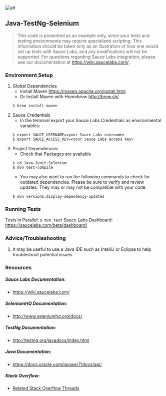 ![alt](https://saucelabs.com/images/sauce-labs-logo.png)

## Java-TestNg-Selenium

>This code is presented as an example only, since your tests and testing environments may require specialized scripting. This information should be taken only as an
>illustration of how one would set up tests with Sauce Labs, and any modifications will not be supported. For questions regarding Sauce Labs integration, please see 
>our documentation at https://wiki.saucelabs.com/.

### Environment Setup

1. Global Dependencies
    * Install Maven
    	https://maven.apache.org/install.html
    * Or Install Maven with Homebrew
    	http://brew.sh/
    ```
    $ brew install maven
    ```
2. Sauce Credentials
    * In the terminal export your Sauce Labs Credentials as environmental variables:
    ```
    $ export SAUCE_USERNAME=<your Sauce Labs username>
	$ export SAUCE_ACCESS_KEY=<your Sauce Labs access key>
    ```
3. Project Dependencies
	* Check that Packages are available
	```
	$ cd Java-Junit-Selenium
	$ mvn test-compile
	```
	* You may also want to run the following commands to check for outdated dependencies. Please be sure to verify and review updates. They may or may not be compatible with your code.
	```
	$ mvn versions:display-dependency-updates
	```
### Running Tests

Tests in Parallel:
	```
	$ mvn test
	```
Sauce Labs Dashboard:
https://saucelabs.com/beta/dashboard/

### Advice/Troubleshooting
1. It may be useful to use a Java IDE such as IntelliJ or Eclipse to help troubleshoot potential issues. 

### Resources
##### Sauce Labs Documentation: 
* https://wiki.saucelabs.com/

##### SeleniumHQ Documentation:
* http://www.seleniumhq.org/docs/

##### TestNg Documentation: 
* http://testng.org/javadocs/index.html

##### Java Documentation: 
* https://docs.oracle.com/javase/7/docs/api/

##### Stack Overflow:
* [Related Stack Overflow Threads](http://stackoverflow.com/questions/27355003/advise-on-hierarchy-for-element-locators-in-selenium-webdriver)